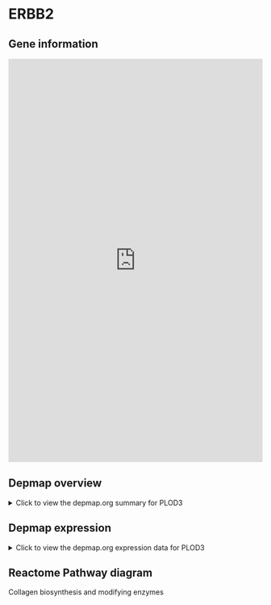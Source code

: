 <h1>ERBB2</h1>

<h2>Gene information</h2>
<iframe src="https://depmap.org/portal/gene/PLOD3?tab=about" style="border:none;width:100%;height:800px"></iframe>

<h2>Depmap overview</h2>
<details>
  <summary>Click to view the depmap.org summary for PLOD3</summary>
  <iframe src="https://depmap.org/portal/gene/PLOD3?tab=overview" style="border:none;width:100%;height:800px"></iframe>
</details>

<h2>Depmap expression</h2>
<details>
  <summary>Click to view the depmap.org expression data for PLOD3</summary>
  <iframe src="https://depmap.org/portal/gene/PLOD3?tab=characterization" style="border:none;width:100%;height:800px"></iframe>
</details>



<h2>Reactome Pathway diagram</h2>
Collagen biosynthesis and modifying enzymes
<div id="diagramHolder"></div>

<script>
    //Creating the Reactome Diagram widget
    //Take into account a proxy needs to be set up in your server side pointing to www.reactome.org
    function onReactomeDiagramReady(){  //This function is automatically called when the widget code is ready to be used
        var diagram = Reactome.Diagram.create({
            "placeHolder" : "diagramHolder",
            "width" : 900,
            "height" : 500
        });

        //Initialising it to the "Hemostasis" pathway
        diagram.loadDiagram("R-HSA-1650814");

        //Adding different listeners

        diagram.onDiagramLoaded(function (loaded) {
            console.info("Loaded ", loaded);
            diagram.flagItems("BAD");
	    diagram.flagItems("Q92934");
            if (loaded == "R-HSA-1650814") diagram.selectItem("R-HSA-1650814");
        });

     }
</script>



